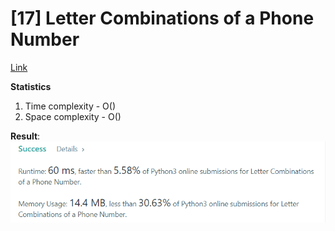 # [17] Letter Combinations of a Phone Number

[Link](https://leetcode.com/problems/letter-combinations-of-a-phone-number/)

**Statistics**

1. Time complexity - O()
2. Space complexity - O()

**Result**:  
![Result image](https://github.com/SanjampreetSingh/PP/blob/master/LeetCode/03.%20Recursion/02.%20a%20Letter%20Combinations%20of%20a%20Phone%20Number/image.jpg)
